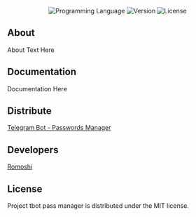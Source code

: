 <p align="center">
   <img src="https://img.shields.io/badge/PL-Java-orange" alt="Programming Language">
   <img src="https://img.shields.io/badge/Version-v1.0(Alpha)-yellowgreen" alt="Version">
   <img src="https://img.shields.io/badge/License-MIT-green" alt="License">
</p>

## About

About Text Here

## Documentation

Documentation Here

## Distribute

[Telegram Bot - Passwords Manager](t.me/pass_manager_tlgbot)


## Developers

[Romoshi](https://github.com/Romoshi)

## License

Project tbot pass manager is distributed under the MIT license.
